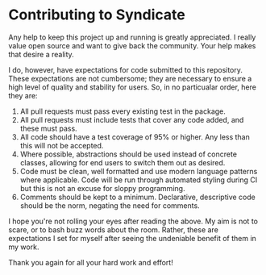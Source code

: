 # Contributing to Syndicate

Any help to keep this project up and running is greatly appreciated. I really value open source and want to give back the community. Your help makes that desire a reality.

I do, however, have expectations for code submitted to this repository. These expectations are not cumbersome; they are necessary to ensure a high level of quality and stability for users. So, in no particualar order, here they are:

1) All pull requests must pass every existing test in the package.
2) All pull requests must include tests that cover any code added, and these must pass.
3) All code should have a test coverage of 95% or higher. Any less than this will not be accepted. 
3) Where possible, abstractions should be used instead of concrete classes, allowing for end users to switch them out as desired.
4) Code must be clean, well formatted and use modern language patterns where applicable. Code will be run through automated styling during CI but this is not an excuse for sloppy programming.
5) Comments should be kept to a minimum. Declarative, descriptive code should be the norm, negating the need for comments.

I hope you're not rolling your eyes after reading the above. My aim is not to scare, or to bash buzz words about the room. Rather, these are expectations I set for myself after seeing the undeniable benefit of them in my work.

Thank you again for all your hard work and effort!
